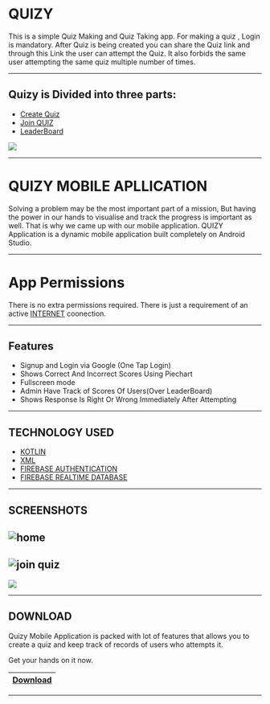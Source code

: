 # QUIZY

This is a simple Quiz Making and Quiz Taking app. For making a quiz , Login is mandatory. 
After Quiz is being created you can share the Quiz link and through this Link the user can attempt the Quiz. It also forbids the same user attempting the same quiz multiple number of times.
***
## Quizy is Divided into three parts:

 - [Create Quiz](https://github.com/shivenducs1136/Quizy/blob/main/app/src/main/java/com/bitwisor/quizy/fragments/CreateFragment.kt)
 - [Join QUIZ](https://github.com/shivenducs1136/Quizy/blob/main/app/src/main/java/com/bitwisor/quizy/fragments/joinFragments/JoinHomeFragment.kt)
 - [LeaderBoard](https://github.com/shivenducs1136/Quizy/commit/35d4ab61d243096949e79fc2113fa05c878db7b3)
 
  ![](https://github.com/shivenducs1136/Quizy/blob/main/Images/img3.jpg)
***
 # QUIZY MOBILE APLLICATION
 Solving a problem may be the most important part of a mission, But having the power in our hands to visualise and track the progress is important as well. That is why we came up with our mobile application. QUIZY Application is a dynamic mobile application built completely on Android Studio.
***
# App Permissions
There is no extra permissions required. There is just a requirement of an active [INTERNET](https://en.wikipedia.org/wiki/Internet) coonection.
***
## Features
- Signup and Login via Google (One Tap Login)
- Shows Correct And Incorrect Scores Using Piechart
- Fullscreen mode
- Admin Have Track of Scores Of Users(Over LeaderBoard)
- Shows Response Is Right Or Wrong Immediately After Attempting
***
## TECHNOLOGY USED
- [KOTLIN](https://www.w3schools.com/kotlin/index.php)
- [XML](https://developer.mozilla.org/en-US/docs/Web/XML/XML_introduction)
- [FIREBASE AUTHENTICATION](https://firebase.google.com/products/auth?gclid=EAIaIQobChMIkI3oq9j9-AIVephmAh04fgQTEAAYASAAEgJwoPD_BwE&gclsrc=aw.ds) 
- [FIREBASE REALTIME DATABASE](https://firebase.google.com/docs/database)
***
## SCREENSHOTS
![home](https://github.com/shivenducs1136/Quizy/blob/main/Images/img1.jpg)
-----------------------------------------------------------------------------
![join quiz](https://github.com/shivenducs1136/Quizy/blob/main/Images/img2.jpg)
--------------------------------------------------------------------------------
![](https://github.com/shivenducs1136/Quizy/blob/main/Images/leaderboard.jpg)
***
## DOWNLOAD
Quizy Mobile Application is packed with lot of features that allows you to create a quiz and keep track of records of users who attempts it. 
        
Get your hands on it now.

| [Download](https://drive.google.com/drive/folders/1zxto7CBRViEGNzBZi6_UE_FffxGPuktx?usp=sharing) |
|------------------------------------------------------------------------------------------|
****

